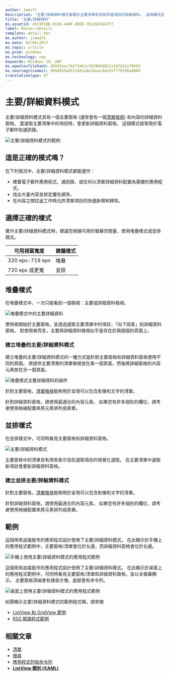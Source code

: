 ```yaml
---
author: Jwmsft
Description: "主要/詳細資料模式會顯示主要清單和目前所選項目的詳細資料。 這個模式通常用於電子郵件和連絡人清單/通訊錄。"
title: "主要/詳細資料"
ms.assetid: 45C9FE8B-ECA6-44BF-8DDE-7D12ED34A7F7
label: Master/details
template: detail.hbs
ms.author: jimwalk
ms.date: 02/08/2017
ms.topic: article
ms.prod: windows
ms.technology: uwp
keywords: Windows 10, UWP
ms.openlocfilehash: d5933eec7b2f34b2c5939bb083113dfd3a1f965d
ms.sourcegitcommit: 909d859a0f11981a8d1beac0da35f779786a6889
translationtype: HT
---
```

# <a name="masterdetails-pattern"></a>主要/詳細資料模式

<link rel="stylesheet" href="https://az835927.vo.msecnd.net/sites/uwp/Resources/css/custom.css"> 

主要/詳細資料模式具有一個主要窗格 (通常會有一個[清單檢視](lists.md)) 和內容的詳細資料窗格。 當選取主要清單中的項目時，會更新詳細資料窗格。 這個模式經常用於電子郵件和通訊錄。

![主要/詳細資料模式的範例](images/HIGSecOne_MasterDetail.png)

## <a name="is-this-the-right-pattern"></a>這是正確的模式嗎？

在下列情況中，主要/詳細資料模式都能運作：

-   建置電子郵件應用程式、通訊錄，或任何以清單詳細資料配置為基礎的應用程式。
-   找出大量內容並排定優先順序。
-   在內容之間往返工作時允許清單項目的快速新增和移除。

## <a name="choose-the-right-style"></a>選擇正確的樣式

實作主要/詳細資料模式時，建議您根據可用的螢幕空間量，使用堆疊樣式或並排樣式。

| 可用視窗寬度 | 建議樣式 |
|------------------------|-------------------|
| 320 epx-719 epx        | 堆疊           |
| 720 epx 或更寬       | 並排      |

 
## <a name="stacked-style"></a>堆疊樣式

在堆疊樣式中，一次只能看到一個檢視：主要或詳細資料檢視。

![堆疊模式中的主要詳細資料](images/patterns-md-stacked.png)

使用者開始於主要窗格，並透過選取主要清單中的項目，「向下探查」到詳細資料窗格。 對使用者而言，主要與詳細資料檢視似乎是存在於兩個個別頁面上。

### <a name="create-a-stacked-masterdetails-pattern"></a>建立堆疊的主要/詳細資料模式

建立堆疊的主要/詳細資料模式的一種方式是針對主要窗格和詳細資料窗格使用不同的頁面。 將提供主要清單的清單檢視放在某一個頁面，然後將詳細窗格的內容元素放在另一個頁面。

![堆疊樣式主要詳細資料的組件](images/patterns-md-stacked-parts.png)

針對主要窗格，[清單檢視](lists.md)能夠用於呈現可以包含影像和文字的清單。

針對詳細資料窗格，請使用最適合的內容元素。 如果您有許多個別的欄位，請考慮使用格線配置來將元素排列成表單。

## <a name="side-by-side-style"></a>並排樣式

在並排樣式中，可同時看見主要窗格和詳細資料窗格。

![主要/詳細資料模式](images/patterns-masterdetail-400x227.png)

主要窗格中的清單具有用來表示目前選取項目的視覺化選取。 在主要清單中選取新項目會更新詳細資料窗格。

### <a name="create-a-side-by-side-masterdetails-pattern"></a>建立並排主要/詳細資料模式

針對主要窗格，[清單檢視](lists.md)能夠用於呈現可以包含影像和文字的清單。

針對詳細資料窗格，請使用最適合的內容元素。 如果您有許多個別的欄位，請考慮使用格線配置來將元素排列成表單。

## <a name="examples"></a>範例

這個用來追蹤股市的應用程式設計使用了主要/詳細資料模式。 在此顯示於手機上的應用程式範例中，主要窗格/清單會位於左邊，而詳細資料窗格會位於右邊。

![手機上使用主要/詳細資料模式的應用程式範例](images/uap-finance-phone-masterdetails-600.png)

這個用來追蹤股市的應用程式設計使用了主要/詳細資料模式。 在此顯示於桌面上的應用程式範例中，可同時看見主要窗格/清單和詳細資料窗格，並以全螢幕顯示。 主要窗格頂端會有搜尋方塊，底部會有命令列。

![桌面上使用主要/詳細資料模式的應用程式範例](images/uap-finance-desktop700.png)

如需顯示主要/詳細資料模式的範例程式碼，請參閱
- [ListView 和 GridView 範例](http://go.microsoft.com/fwlink/p/?LinkId=619900)
- [RSS 閱讀程式範例](https://github.com/Microsoft/Windows-appsample-rssreader)

## <a name="related-articles"></a>相關文章

- [清單](lists.md)
- [搜尋](search.md)
- [應用程式列和命令列](app-bars.md)
- [**ListView 類別 (XAML)**](https://msdn.microsoft.com/library/windows/apps/br242878)
